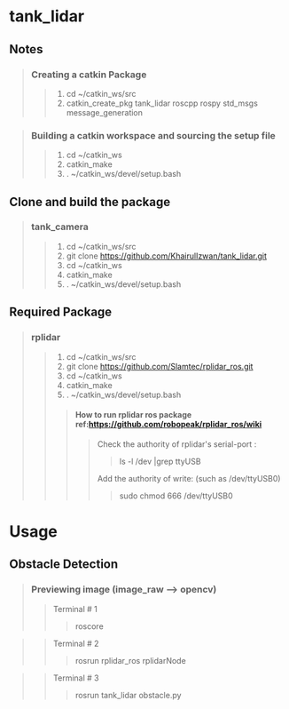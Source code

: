 # tank_lidar

## Notes
> ### Creating a catkin Package
>> 1. cd ~/catkin_ws/src
>> 2. catkin_create_pkg tank_lidar roscpp rospy std_msgs message_generation


> ### Building a catkin workspace and sourcing the setup file
>> 1. cd ~/catkin_ws
>> 2. catkin_make
>> 3. . ~/catkin_ws/devel/setup.bash

## Clone and build the package
> ### tank_camera
>> 1. cd ~/catkin_ws/src
>> 2. git clone https://github.com/KhairulIzwan/tank_lidar.git
>> 3. cd ~/catkin_ws
>> 4. catkin_make
>> 5. . ~/catkin_ws/devel/setup.bash

## Required Package
> ### rplidar
>> 1. cd ~/catkin_ws/src
>> 2. git clone https://github.com/Slamtec/rplidar_ros.git
>> 3. cd ~/catkin_ws
>> 4. catkin_make
>> 5. . ~/catkin_ws/devel/setup.bash
>>
>>> #### How to run rplidar ros package ref:https://github.com/robopeak/rplidar_ros/wiki
>>>> Check the authority of rplidar's serial-port :
>>>>> ls -l /dev |grep ttyUSB
>>>> 
>>>> Add the authority of write: (such as /dev/ttyUSB0)
>>>>> sudo chmod 666 /dev/ttyUSB0

# Usage

## Obstacle Detection
> ### Previewing image (image_raw --> opencv)
>> Terminal # 1
>>> roscore

>> Terminal # 2
>>> rosrun rplidar_ros rplidarNode

>> Terminal # 3
>>> rosrun tank_lidar obstacle.py


